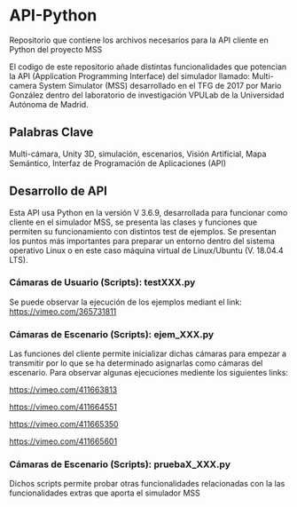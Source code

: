 # API-Python
Repositorio que contiene los archivos necesarios para la API cliente en Python del proyecto MSS

El codigo de este repositorio añade distintas funcionalidades que potencian la API (Application Programming Interface) del simulador llamado: Multi-camera System 
Simulator (MSS) desarrollado en el TFG de 2017 por Mario González dentro del laboratorio de investigación VPULab de la Universidad Autónoma de Madrid.

## Palabras Clave
Multi-cámara, Unity 3D, simulación, escenarios, Visión Artificial, Mapa Semántico, Interfaz de Programación de Aplicaciones (API)

## Desarrollo de API
Esta API usa Python en la versión V 3.6.9, desarrollada para funcionar como cliente en el simulador MSS, se presenta las clases y funciones que permiten su funcionamiento 
con distintos test de ejemplos. Se presentan los puntos más importantes para preparar un entorno dentro del sistema operativo Linux o en este caso máquina virtual de 
Linux/Ubuntu (V. 18.04.4 LTS).

### Cámaras de Usuario (Scripts): testXXX.py

Se puede observar la ejecución de los ejemplos mediant el link: https://vimeo.com/365731811

### Cámaras de Escenario (Scripts): ejem_XXX.py
Las funciones del cliente permite inicializar dichas cámaras para empezar a transmitir por lo que se ha determinado asignarlas como cámaras del escenario. Para observar 
algunas ejecuciones mediente los siguientes links:

https://vimeo.com/411663813

https://vimeo.com/411664551 

https://vimeo.com/411665350 

https://vimeo.com/411665601 

### Cámaras de Escenario (Scripts): pruebaX_XXX.py
Dichos scripts permite probar otras funcionalidades relacionadas con la las funcionalidades extras que aporta el simulador MSS

